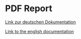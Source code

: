 # PDF Report

[Link zur deutschen Dokumentation](https://www.symcon.de/de/service/dokumentation/modulreferenz/symconreport/pdfreport-multi-energie/)

[Link to the english documentation](https://www.symcon.de/en/service/documentation/module-reference/symconreport/pdfreport-muliti-energy/)
